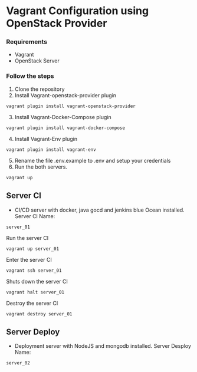 # Vagrant Configuration using OpenStack Provider

### Requirements
* Vagrant
* OpenStack Server

### Follow the steps

1) Clone the repository
2) Install Vagrant-openstack-provider plugin
```
vagrant plugin install vagrant-openstack-provider
```
3) Install Vagrant-Docker-Compose plugin
```
vagrant plugin install vagrant-docker-compose
```
4) Install Vagrant-Env plugin
```
vagrant plugin install vagrant-env
```
5) Rename the file .env.example to .env and setup your credentials
6) Run the both servers.
```
vagrant up
```

## Server CI

- CI/CD server with docker, java gocd and jenkins blue Ocean installed.
Server CI Name:
```
server_01
```

Run the server CI
```
vagrant up server_01
```

Enter the server CI
```
vagrant ssh server_01
```

Shuts down the server CI
```
vagrant halt server_01
```

Destroy the server CI
```
vagrant destroy server_01
```


## Server Deploy

- Deployment server with NodeJS and mongodb installed.
Server Desploy Name:
```
server_02
```


